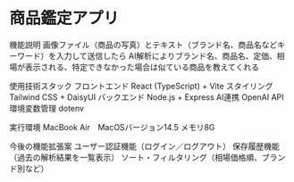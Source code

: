 # 商品鑑定アプリ

機能説明
画像ファイル（商品の写真）とテキスト（ブランド名、商品名などキーワード）を入力して送信したら
AI解析によりブランド名、商品名、定価、相場が表示される、特定できなかった場合は似ている商品を教えてくれる


使用技術スタック 
フロントエンド React (TypeScript) + Vite
スタイリング Tailwind CSS + DaisyUI
バックエンド Node.js + Express
AI連携 OpenAI API
環境変数管理 dotenv


実行環境
MacBook Air　MacOSバージョン14.5 メモリ8G

今後の機能拡張案
ユーザー認証機能（ログイン／ログアウト）
保存履歴機能（過去の解析結果を一覧表示）
ソート・フィルタリング（相場価格順、ブランド別など）
